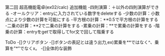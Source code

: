 第二回
超高機能電卓(ex02/calc)
追加機能
-四則演算：＋以外の四則演算ができる
-オールクリア：entryに入力されている数字をdeleteする
-少数の計算：小数点により少数の計算を可能にする
-平方根の計算：**0.5で平方根の計算をする
-二乗の計算：**2で二乗の計算をする
-累乗の計算：**で累乗の計算をする
-階乗の計算：entryをgetで取得してfor文で回して階乗する

ToDo
-[]クリアボタン
-[]ボタンの表記とは違う出力,ex)累乗を**ではなく^、乗算を"*"でなくx。
-[]全体的な装飾


